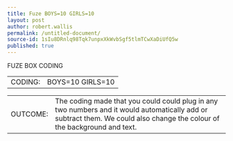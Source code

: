 ```yaml
---
title: Fuze BOYS=10 GIRLS=10
layout: post
author: robert.wallis
permalink: /untitled-document/
source-id: 1sIu8DRnlq98Tqk7unpxXkWvbSgf5tlmTCwXaDiUfQ5w
published: true
---
```

FUZE BOX CODING

<table>
  <tr>
    <td>CODING:</td>
    <td>BOYS=10 GIRLS=10</td>
  </tr>
</table>


<table>
  <tr>
    <td>OUTCOME:</td>
    <td>The coding made that you could could plug in any two numbers and it would automatically add or subtract them. We could also change the colour of the background and text.</td>
  </tr>
</table>


